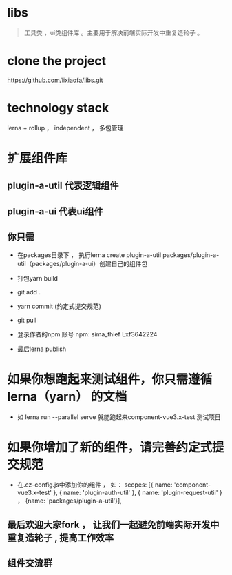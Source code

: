 <!--
 * @Descripttion: 
 * @Date: 2021-07-01 16:49:44
 * @LastEditors: 司马老贼
 * @LastEditTime: 2021-07-22 20:02:35
 * @Author: Sima thief
-->
# libs
> 工具类 ，ui类组件库 。主要用于解决前端实际开发中重复造轮子 。

# clone the project
https://github.com/lixiaofa/libs.git


# technology stack
lerna + rollup ， independent  ， 多包管理

# 扩展组件库 
## plugin-a-util 代表逻辑组件
## plugin-a-ui 代表ui组件

## 你只需

+ 在packages目录下 ，  执行lerna create plugin-a-util packages/plugin-a-util（packages/plugin-a-ui）创建自己的组件包
+ 打包yarn build
+ git add .
+ yarn commit (约定式提交规范)

+ git pull
+ 登录作者的npm 账号
npm:
sima_thief
Lxf3642224

+ 最后lerna publish

# 如果你想跑起来测试组件，你只需遵循lerna（yarn） 的文档

+ 如 lerna run --parallel serve  就能跑起来component-vue3.x-test 测试项目


# 如果你增加了新的组件，请完善约定式提交规范

+ 在.cz-config.js中添加你的组件 ， 如： scopes: [{ name: 'component-vue3.x-test' }, { name: 'plugin-auth-util' }, { name: 'plugin-request-util' } ， {name: 'packages/plugin-a-util'}],


## 最后欢迎大家fork ， 让我们一起避免前端实际开发中重复造轮子 , 提高工作效率
## 组件交流群










